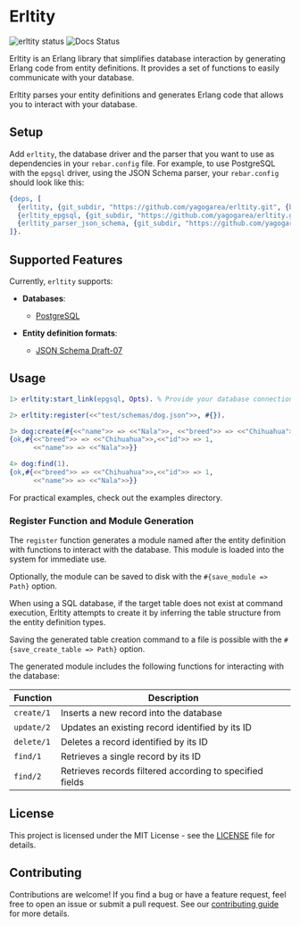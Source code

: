 # Erltity
![erltity status](https://github.com/yagogarea/erltity/actions/workflows/ci.yml/badge.svg)
![Docs Status](https://github.com/yagogarea/erltity/workflows/Docs/badge.svg)

Erltity is an Erlang library that simplifies database interaction by generating Erlang code from entity definitions. It provides a set of functions to easily communicate with your database.

Erltity parses your entity definitions and generates Erlang code that allows you to interact with your database.

## Setup

Add `erltity`, the database driver and the parser that you want to use as dependencies in your `rebar.config` file. For example, to use PostgreSQL with the `epgsql` driver, using the JSON Schema parser, your `rebar.config` should look like this:

```erlang
{deps, [
  {erltity, {git_subdir, "https://github.com/yagogarea/erltity.git", {branch, "main"}, "apps/erltity"}},
  {erltity_epgsql, {git_subdir, "https://github.com/yagogarea/erltity.git", {branch, "main"}, "apps/erltity_epgsql"}},
  {erltity_parser_json_schema, {git_subdir, "https://github.com/yagogarea/erltity.git", {branch, "main"}, "apps/erltity_parser_json_schema"}}
]}.
```

## Supported Features

Currently, `erltity` supports:
- **Databases**:
      
  - [PostgreSQL](https://www.postgresql.org/)

- **Entity definition formats**:

  - [JSON Schema Draft-07](http://json-schema.org/draft-07/schema#)

## Usage
```erlang
1> erltity:start_link(epgsql, Opts). % Provide your database connection options

2> erltity:register(<<"test/schemas/dog.json">>, #{}).

3> dog:create(#{<<"name">> => <<"Nala">>, <<"breed">> => <<"Chihuahua">>}).
{ok,#{<<"breed">> => <<"Chihuahua">>,<<"id">> => 1,
      <<"name">> => <<"Nala">>}}

4> dog:find(1).
{ok,#{<<"breed">> => <<"Chihuahua">>,<<"id">> => 1,
      <<"name">> => <<"Nala">>}}
```
For practical examples, check out the examples directory.

### Register Function and Module Generation

The `register` function generates a module named after the entity definition with functions to interact with the database. This module is loaded into the system for immediate use.

Optionally, the module can be saved to disk with the `#{save_module => Path}` option.

When using a SQL database, if the target table does not exist at command execution, Erltity attempts to create it by inferring the table structure from the entity definition types.

Saving the generated table creation command to a file is possible with the `#{save_create_table => Path}` option.

The generated module includes the following functions for interacting with the database:

| Function   | Description                                          |
|------------|------------------------------------------------------|
| `create/1` | Inserts a new record into the database               |
| `update/2` | Updates an existing record identified by its ID     |
| `delete/1` | Deletes a record identified by its ID                |
| `find/1`   | Retrieves a single record by its ID                   |
| `find/2`   | Retrieves records filtered according to specified fields |

## License
This project is licensed under the MIT License - see the [LICENSE](LICENSE) file for details.

## Contributing
Contributions are welcome! If you find a bug or have a feature request, feel free to open an issue or submit a pull request. See our [contributing guide](CONTRIBUTING.md) for more details.